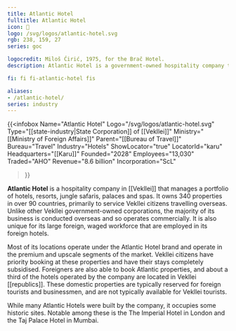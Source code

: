 ```yaml
---
title: Atlantic Hotel
fulltitle: Atlantic Hotel
icon: 🏨
logo: /svg/logos/atlantic-hotel.svg
rgb: 238, 159, 27
series: goc

logocredit: Miloš Ćirić, 1975, for the Brač Hotel.
description: Atlantic Hotel is a government-owned hospitality company that owns and operates hundreds of hotels for Vekllei citizens around the world.

fi: fi fi-atlantic-hotel fis

aliases:
- /atlantic-hotel/
series: industry
---
```


{{<infobox
	 Name="Atlantic Hotel"
	 Logo="/svg/logos/atlantic-hotel.svg"
	 Type="[[state-industry|State Corporation]] of [[Vekllei]]"
	 Ministry="[[Ministry of Foreign Affairs]]"
	 Parent="[[Bureau of Travel]]"
	 Bureau="Travel"
	 Industry="Hotels"
	 ShowLocator="true"
	 LocatorId="karu"
	 Headquarters="[[Karu]]"
	 Founded="2028"
	 Employees="13,030"
	 Traded="AHO"
	 Revenue="8.6 billion"
	 Incorporation="ScL"
 >}}

<span class="fi fi-atlantic-hotel fis"></span>  **Atlantic Hotel** is a hospitality company in [[Vekllei]] that manages a portfolio of hotels, resorts, jungle safaris, palaces and spas. It owns 340 properties in over 90 countries, primarily to service Vekllei citizens travelling overseas. Unlike other Vekllei government-owned corporations, the majority of its business is conducted overseas and so operates commercially. It is also unique for its large foreign, waged workforce that are employed in its foreign hotels.

Most of its locations operate under the Atlantic Hotel brand and operate in the premium and upscale segments of the market. Vekllei citizens have priority booking at these properties and have their stays completely subsidised. Foreigners are also able to book Atlantic properties, and about a third of the hotels operated by the company are located in Vekllei [[republics]]. These domestic properties are typically reserved for foreign tourists and businessmen, and are not typically available for Vekllei tourists.

While many Atlantic Hotels were built by the company, it occupies some historic sites. Notable among these is the The Imperial Hotel in London and the Taj Palace Hotel in Mumbai.